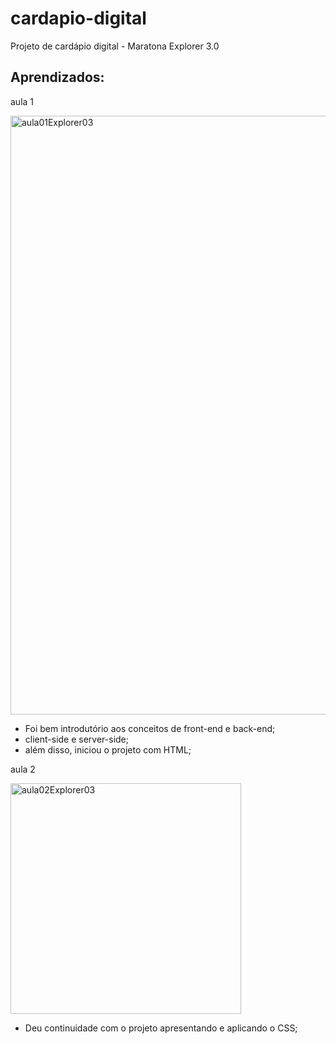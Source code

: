 # cardapio-digital

Projeto de cardápio digital - Maratona Explorer 3.0

## Aprendizados:
aula 1

<img width="958" alt="aula01Explorer03" src="https://user-images.githubusercontent.com/99659977/183709594-8a518a3d-935f-40c5-9020-48449c309b68.PNG">


- Foi bem introdutório aos conceitos de front-end e back-end; 
- client-side e server-side;
- além disso, iniciou o projeto com HTML;

aula 2

<img width="369" alt="aula02Explorer03" src="https://user-images.githubusercontent.com/99659977/183709712-566b89c4-e734-4d06-a786-e0dec51f787e.PNG">


- Deu continuidade com o projeto apresentando e aplicando o CSS;
